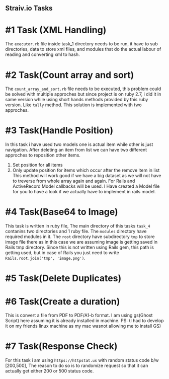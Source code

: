 ## Straiv.io Tasks
# #1 Task (XML Handling)
The `executor.rb` file inside task_1 directory needs to be run, it have to sub directories, data to store xml files, and modules that do the actual labour of reading and converting xml to hash.

# #2 Task(Count array and sort)
The `count_array_and_sort.rb` file needs to be executed, this problem could be solved with multiple approches but since project is on ruby 2.7, i did it in same version while using short hands methods provided by this ruby version. Like `tally` method.
This solution is implemented with two approches.
# #3 Task(Handle Position)
In this task i have used two models one is actual item while other is just navigation.
After deleting an item from list we can have two different approches to reposition other items.
1. Set position for all items
2. Only update position for items which occur after the remove item in list
    This method will work good if we have a big dataset as we will not have to treverse from whole array again and again.
For Rails and ActiveRecord Model callbacks will be used.
I Have created a Model file for you to have a look if we actually have to implement in rails model.

# #4 Task(Base64 to Image)
This task is written in ruby file, The main directory of this tasks `task_4` contanins two directories and 1 ruby file. The  `modules` directory have required modules in it. The `root` directory have subdirectory `tmp` to store image file there as in this case we are assuming image is getting saved in Rails tmp directory. Since this is not written using Rails gem, this path is getting used, but in case of Rails you just need to write `Rails.root.join('tmp', 'image.png')`.

# #5 Task(Delete Duplicates)

# #6 Task(Create a duration)
This is convert a file from PDF to PDF/A1-b format. I am using gs(Ghost Script) here assuming it is already installed in machine.
PS: (I had to develop it on my friends linux machine as my mac wasnot allowing me to install GS)

# #7 Task(Response Check)
For this task i am using `https://httpstat.us` with random status code b/w [200,500], The reason to do so is to randomize request so that it can actually get either 200 or 500 status code.
